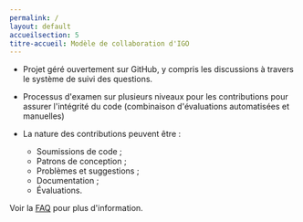 ```yaml
---
permalink: /
layout: default
accueilsection: 5
titre-accueil: Modèle de collaboration d'IGO
---
```



- Projet géré ouvertement sur GitHub, y compris les discussions à travers le système de suivi des questions.
- Processus d'examen sur plusieurs niveaux pour les contributions pour assurer l'intégrité du code (combinaison d'évaluations automatisées et manuelles)
- La nature des contributions peuvent être :

  -  Soumissions de code ;
  -  Patrons de conception ;
  -  Problèmes et suggestions ;
  -  Documentation ;
  -  Évaluations.

Voir la [FAQ](/site-web/faq/) pour plus d'information.
